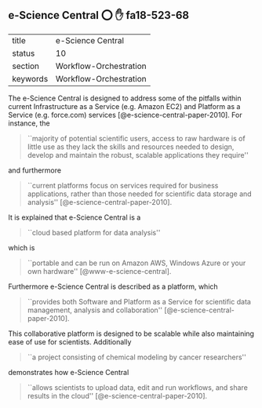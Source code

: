 ## e-Science Central :o: :hand: fa18-523-68

|          |                        |
| -------- | ---------------------- |
| title    | e-Science Central      | 
| status   | 10                     |
| section  | Workflow-Orchestration |
| keywords | Workflow-Orchestration |



The e-Science Central is designed to address some of the pitfalls
within current Infrastructure as a Service (e.g.  Amazon EC2) and
Platform as a Service (e.g. force.com)
services [@e-science-central-paper-2010]. For instance, the


> ``majority of potential scientific users, access to raw hardware is
> of little use as they lack the skills and resources needed to
> design, develop and maintain the robust, scalable applications they
> require''


and furthermore

> ``current platforms focus on services required for business
> applications, rather than those needed for scientific data storage
> and analysis'' [@e-science-central-paper-2010].

It is
explained that e-Science Central is a

> ``cloud based platform for data analysis''

which is

> ``portable and can be run on Amazon AWS, Windows Azure or your own
> hardware'' [@www-e-science-central].

Furthermore e-Science Central is described as a platform, which


> ``provides both Software and Platform as a Service for scientific
> data management, analysis and collaboration''
> [@e-science-central-paper-2010].

This collaborative platform is
designed to be scalable while also maintaining ease of use for
scientists.  Additionally

> ``a project consisting of chemical modeling by cancer researchers''

demonstrates how e-Science Central

> ``allows scientists to upload data, edit and run workflows, and
> share results in the cloud'' [@e-science-central-paper-2010].



